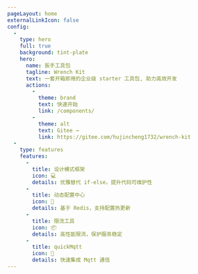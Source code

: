 ```yaml
---
pageLayout: home
externalLinkIcon: false
config:
  -
    type: hero
    full: true
    background: tint-plate
    hero:
      name: 扳手工具包
      tagline: Wrench Kit
      text: 一套开箱即用的企业级 starter 工具包, 助力高效开发
      actions:
        -
          theme: brand
          text: 快速开始
          link: /components/
        -
          theme: alt
          text: Gitee →
          link: https://gitee.com/hujincheng1732/wrench-kit
  -
    type: features
    features:
      - 
        title: 设计模式框架
        icon: 💻
        details: 优雅替代 if-else，提升代码可维护性
      - 
        title: 动态配置中心
        icon: 📖
        details: 基于 Redis，支持配置热更新
      - 
        title: 限流工具
        icon: 📦
        details: 高性能限流，保护服务稳定
      - 
        title: quickMqtt
        icon: 🚀
        details: 快速集成 Mqtt 通信
---
```

